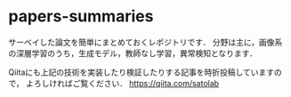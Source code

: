 # papers-summaries
サーベイした論文を簡単にまとめておくレポジトリです．
分野は主に，画像系の深層学習のうち，生成モデル，教師なし学習，異常検知となります．

Qiitaにも上記の技術を実装したり検証したりする記事を時折投稿していますので，
よろしければご覧ください．
https://qiita.com/satolab


